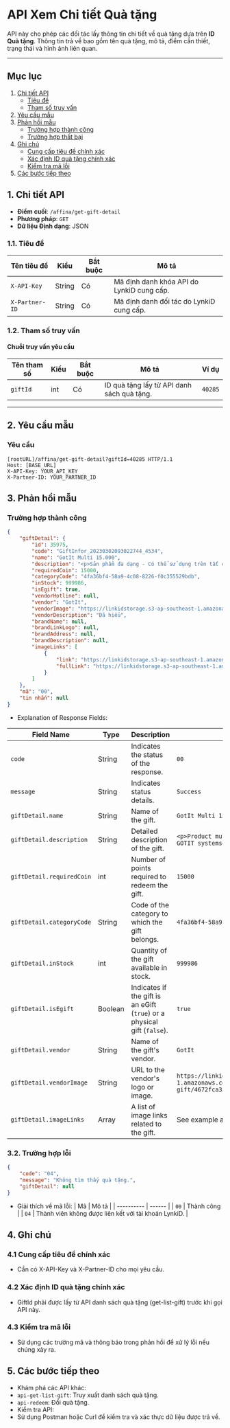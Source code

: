 # API Xem Chi tiết Quà tặng

API này cho phép các đối tác lấy thông tin chi tiết về quà tặng dựa trên **ID Quà tặng**. Thông tin trả về bao gồm tên quà tặng, mô tả, điểm cần thiết, trạng thái và hình ảnh liên quan.

---

## Mục lục

1. [Chi tiết API](#api-details)
    -   [Tiêu đề](#headers)
    -   [Tham số truy vấn](#query-params)
2. [Yêu cầu mẫu](#request)
3. [Phản hồi mẫu](#response)
    -   [Trường hợp thành công](#success)
    -   [Trường hợp thất bại](#failure)
4. [Ghi chú](#note)
    -   [Cung cấp tiêu đề chính xác](#note-1)
    -   [Xác định ID quà tặng chính xác](#note-2)
    -   [Kiểm tra mã lỗi](#note-3)
5. [Các bước tiếp theo](#next-step)

## 1. Chi tiết API <a id="api-details"></a>

-   **Điểm cuối**: `/affina/get-gift-detail`
-   **Phương pháp**: `GET`
-   **Dữ liệu Định dạng**: JSON

### 1.1. Tiêu đề <a id="headers"></a>

| Tên tiêu đề    | Kiểu  | Bắt buộc | Mô tả                                     |
| -------------- | ----- | -------- | ----------------------------------------- |
| `X-API-Key`    | String | Có       | Mã định danh khóa API do LynkiD cung cấp. |
| `X-Partner-ID` | String | Có       | Mã định danh đối tác do LynkiD cung cấp.  |

### 1.2. Tham số truy vấn <a id="query-params"></a>

#### Chuỗi truy vấn yêu cầu

| Tên tham số | Kiểu | Bắt buộc | Mô tả                                      | Ví dụ   |
| ----------- | ---- | -------- | ------------------------------------------ | ------- |
| `giftId`    | int  | Có       | ID quà tặng lấy từ API danh sách quà tặng. | `40285` |

---

## 2. Yêu cầu mẫu <a id="request"></a>

### Yêu cầu

```http
[rootURL]/affina/get-gift-detail?giftId=40285 HTTP/1.1
Host: [BASE_URL]
X-API-Key: YOUR_API_KEY
X-Partner-ID: YOUR_PARTNER_ID
```

## 3. Phản hồi mẫu <a id="response"></a>

### Trường hợp thành công <a id="success"></a>

```json
{
    "giftDetail": {
        "id": 35975,
        "code": "GiftInfor_20230302093022744_4534",
        "name": "GotIt Multi 15.000",
        "description": "<p>Sản phẩm đa dạng - Có thể sử dụng trên tất cả GOTIT hệ thống</p>\r\n<p style=\"font-family: Arial, Helvetica, sans-serif; font-size: 16px; font-weight: bold\">**Điều kiện sử dụng: </p><p>- Phiếu quà tặng điện tử được cung cấp bởi Got It.</p>\r\n\r\n<p>- Một hóa đơn có thể sử dụng nhiều phiếu quà tặng, mỗi phiếu chỉ có giá trị sử dụng một lần theo các điều khoản đã chỉ định.</p>",
        "requiredCoin": 15000,
        "categoryCode": "4fa36bf4-58a9-4c08-8226-f0c355529bdb",
        "inStock": 999986,
        "isEgift": true,
        "vendorHotline": null,
        "vendor": "GotIt",
        "vendorImage": "https://linkidstorage.s3-ap-southeast-1.amazonaws.com/upload-gift/4672fca351761459c11a22bb695982d8.png",
        "vendorDescription": "Đã hiểu",
        "brandName": null,
        "brandLinkLogo": null,
        "brandAddress": null,
        "brandDescription": null,
        "imageLinks": [
            {
                "link": "https://linkidstorage.s3-ap-southeast-1.amazonaws.com/upload-gift/169be3b937f253cb41d56c1874bcdd19.png",
                "fullLink": "https://linkidstorage.s3-ap-southeast-1.amazonaws.com/upload-gift/169be3b937f253cb41d56c1874bcdd19.png"
            }
        ]
    },
    "mã": "00",
    "tin nhắn": null
}
```

-   Explanation of Response Fields:

| **Field Name**            | **Type** | **Description**                                                          | **Example**                                                                                              |
| ------------------------- | -------- | ------------------------------------------------------------------------ | -------------------------------------------------------------------------------------------------------- |
| `code`                    | String   | Indicates the status of the response.                                    | `00`                                                                                                     |
| `message`                 | String   | Indicates status details.                                                | `Success`                                                                                                |
| `giftDetail.name`         | String   | Name of the gift.                                                        | `GotIt Multi 15.000`                                                                                     |
| `giftDetail.description`  | String   | Detailed description of the gift.                                        | `<p>Product multi - Usable across all GOTIT systems</p>`                                                 |
| `giftDetail.requiredCoin` | int      | Number of points required to redeem the gift.                            | `15000`                                                                                                  |
| `giftDetail.categoryCode` | String   | Code of the category to which the gift belongs.                          | `4fa36bf4-58a9-4c08-8226-f0c355529bdb`                                                                   |
| `giftDetail.inStock`      | int      | Quantity of the gift available in stock.                                 | `999986`                                                                                                 |
| `giftDetail.isEgift`      | Boolean  | Indicates if the gift is an eGift (`true`) or a physical gift (`false`). | `true`                                                                                                   |
| `giftDetail.vendor`       | String   | Name of the gift's vendor.                                               | `GotIt`                                                                                                  |
| `giftDetail.vendorImage`  | String   | URL to the vendor's logo or image.                                       | `https://linkidstorage.s3-ap-southeast-1.amazonaws.com/upload-gift/4672fca351761459c11a22bb695982d8.png` |
| `giftDetail.imageLinks`   | Array    | A list of image links related to the gift.                               | See example above                                                                                        |

### 3.2. Trường hợp lỗi <a id="failure"></a>

```json
{
    "code": "04",
    "message": "Không tìm thấy quà tặng.",
    "giftDetail": null
}
```

-   Giải thích về mã lỗi:
    | Mã | Mô tả |
    | ---------- | ------ |
    | `00` | Thành công |
    | `04` | Thành viên không được liên kết với tài khoản LynkiD. |

## 4. Ghi chú <a id="note"></a>

### 4.1 Cung cấp tiêu đề chính xác <a id="note-1"></a>

-   Cần có X-API-Key và X-Partner-ID cho mọi yêu cầu.

### 4.2 Xác định ID quà tặng chính xác <a id="note-2"></a>

-   GiftId phải được lấy từ API danh sách quà tặng (get-list-gift) trước khi gọi API này.

### 4.3 Kiểm tra mã lỗi <a id="note-3"></a>

-   Sử dụng các trường mã và thông báo trong phản hồi để xử lý lỗi nếu chúng xảy ra.

## 5. Các bước tiếp theo <a id="next-step"></a>

-   Khám phá các API khác:
-   `api-get-list-gift`: Truy xuất danh sách quà tặng.
-   `api-redeem`: Đổi quà tặng.
-   Kiểm tra API:
-   Sử dụng Postman hoặc Curl để kiểm tra và xác thực dữ liệu được trả về.
